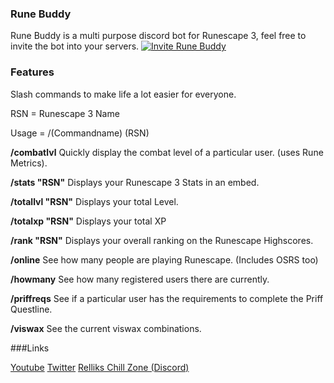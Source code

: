 ### Rune Buddy
Rune Buddy is a multi purpose discord bot for Runescape 3, feel free to invite the bot into your servers.
[![Invite Rune Buddy](https://hypixel.net/attachments/invitenow-png.1612590/ "Invite Rune Buddy")](https://discord.com/oauth2/authorize?client_id=703207823777202186&permissions=8&scope=bot%20applications.commands "Invite Rune Buddy")
### Features

Slash commands to make life a lot easier for everyone.

RSN = Runescape 3 Name

Usage = /(Commandname) (RSN)

**/combatlvl** Quickly display the combat level of a particular user. (uses Rune Metrics).

**/stats "RSN"** Displays your Runescape 3 Stats in an embed.

**/totallvl "RSN"** Displays your total Level.

**/totalxp "RSN"** Displays your total XP

**/rank "RSN"** Displays your overall ranking on the Runescape Highscores.

**/online** See how many people are playing Runescape. (Includes OSRS too)

**/howmany** See how many registered users there are currently.

**/priffreqs** See if a particular user has the requirements to complete the Priff Questline.

**/viswax** See the current viswax combinations.


###Links

[Youtube](http://youtube.com/c/mrrelliks/)
[Twitter](http://twitter.com/mattthedean)
[Relliks Chill Zone (Discord)](https://discord.gg/kTmWQ8JDRv)
